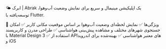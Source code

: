 🌤 ابرک | Abrak
یک اپلیکیشن مینیمال و سریع برای نمایش وضعیت آب‌وهوا، توسعه‌یافته با Flutter.

🚀 ویژگی‌ها
✅ نمایش لحظه‌ای وضعیت آب‌وهوا بر اساس موقعیت مکانی کاربر
✅ امکان جستجوی شهرهای مختلف و مشاهده پیش‌بینی هواشناسی
✅ طراحی مدرن و کاربرپسند با Material Design 3
✅ استفاده از APIهای معتبر هواشناسی
✅ بهینه‌شده برای اندروید و iOS




